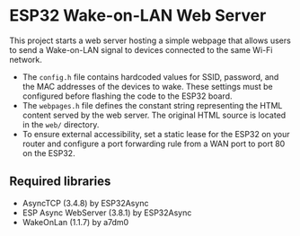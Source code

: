 # ESP32 Wake-on-LAN Web Server

This project starts a web server hosting a simple webpage that allows users to send a Wake-on-LAN signal to devices connected to the same Wi-Fi network.
- The `config.h` file contains hardcoded values for SSID, password, and the MAC addresses of the devices to wake. These settings must be configured before flashing the code to the ESP32 board.
- The `webpages.h` file defines the constant string representing the HTML content served by the web server. The original HTML source is located in the `web/` directory.
- To ensure external accessibility, set a static lease for the ESP32 on your router and configure a port forwarding rule from a WAN port to port 80 on the ESP32.

## Required libraries

- AsyncTCP (3.4.8) by ESP32Async
- ESP Async WebServer (3.8.1) by ESP32Async
- WakeOnLan (1.1.7) by a7dm0